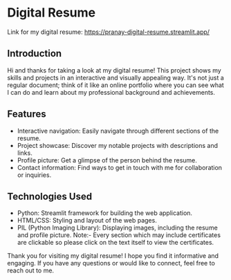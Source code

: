 # Digital Resume
Link for my digital resume: https://pranay-digital-resume.streamlit.app/

## Introduction
Hi and thanks for taking a look at my digital resume! This project shows my skills and projects in an interactive and visually appealing way.
It's not just a regular document; think of it like an online portfolio where you can see what I can do and learn about my professional background and achievements.

## Features
- Interactive navigation: Easily navigate through different sections of the resume.
- Project showcase: Discover my notable projects with descriptions and links.
- Profile picture: Get a glimpse of the person behind the resume.
- Contact information: Find ways to get in touch with me for collaboration or inquiries.

## Technologies Used
- Python: Streamlit framework for building the web application.
- HTML/CSS: Styling and layout of the web pages.
- PIL (Python Imaging Library): Displaying images, including the resume and profile picture.
Note:- Every section which may include certificates are clickable so please click on the text itself to view the certificates.

Thank you for visiting my digital resume! I hope you find it informative and engaging. If you have any questions or would like to connect, feel free to reach out to me.
